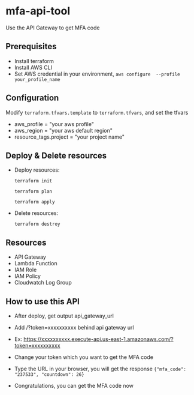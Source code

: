 # mfa-api-tool
Use the API Gateway to get MFA code

## Prerequisites

- Install terraform
- Install AWS CLI
- Set AWS credential in your environment, 
  ```aws configure  --profile your_profile_name```

## Configuration

Modify ```terraform.tfvars.template``` to ```terraform.tfvars```, and set the tfvars

- aws_profile = "your aws profile"
- aws_region  = "your aws default region"
- resource_tags.project = "your project name"

## Deploy & Delete resources

- Deploy resources:

   `terraform init`

   `terraform plan`

   `terraform apply` 

- Delete resources:

   `terraform destroy`

## Resources

- API Gateway 
- Lambda Function
- IAM Role
- IAM Policy
- Cloudwatch Log Group

## How to use this API

- After deploy, get output api_gateway_url
  
- Add /?token=xxxxxxxxxx behind api gateway url

- Ex: https://xxxxxxxxxx.execute-api.us-east-1.amazonaws.com/?token=xxxxxxxxxx

- Change your token which you want to get the MFA code

- Type the URL in your browser, you will get the response
  ```{"mfa_code": "237533", "countdown": 26}```

- Congratulations, you can get the MFA code now
